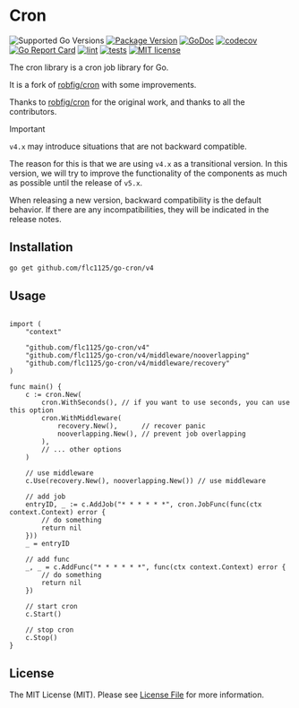 # Cron

![Supported Go Versions](https://img.shields.io/badge/Go-%3E%3D1.18-blue)
[![Package Version](https://badgen.net/github/release/flc1125/go-cron/stable)](https://github.com/flc1125/go-cron/releases)
[![GoDoc](https://pkg.go.dev/badge/github.com/flc1125/go-cron/v4)](https://pkg.go.dev/github.com/flc1125/go-cron/v4)
[![codecov](https://codecov.io/gh/flc1125/go-cron/graph/badge.svg?token=mXNvrv22JH)](https://codecov.io/gh/flc1125/go-cron)
[![Go Report Card](https://goreportcard.com/badge/github.com/flc1125/go-cron)](https://goreportcard.com/report/github.com/flc1125/go-cron)
[![lint](https://github.com/flc1125/go-cron/actions/workflows/lint.yml/badge.svg)](https://github.com/flc1125/go-cron/actions/workflows/lint.yml)
[![tests](https://github.com/flc1125/go-cron/actions/workflows/test.yml/badge.svg)](https://github.com/flc1125/go-cron/actions/workflows/test.yml)
[![MIT license](https://img.shields.io/badge/license-MIT-brightgreen.svg)](https://opensource.org/licenses/MIT)

The cron library is a cron job library for Go. 

It is a fork of [robfig/cron](https://github.com/robfig/cron) with some improvements.

Thanks to [robfig/cron](https://github.com/robfig/cron) for the original work, and thanks to all the contributors.

> [!IMPORTANT]  
> `v4.x` may introduce situations that are not backward compatible.
>
> The reason for this is that we are using `v4.x` as a transitional version. In this version, we will try to improve the functionality of the components as much as possible until the release of `v5.x`.
>
> When releasing a new version, backward compatibility is the default behavior. If there are any incompatibilities, they will be indicated in the release notes.

## Installation

```bash
go get github.com/flc1125/go-cron/v4
```

## Usage

```gopackage main

import (
	"context"

	"github.com/flc1125/go-cron/v4"
	"github.com/flc1125/go-cron/v4/middleware/nooverlapping"
	"github.com/flc1125/go-cron/v4/middleware/recovery"
)

func main() {
	c := cron.New(
		cron.WithSeconds(), // if you want to use seconds, you can use this option
		cron.WithMiddleware(
			recovery.New(),      // recover panic
			nooverlapping.New(), // prevent job overlapping
		),
		// ... other options
	)

	// use middleware
	c.Use(recovery.New(), nooverlapping.New()) // use middleware

	// add job
	entryID, _ := c.AddJob("* * * * * *", cron.JobFunc(func(ctx context.Context) error {
		// do something
		return nil
	}))
	_ = entryID

	// add func
	_, _ = c.AddFunc("* * * * * *", func(ctx context.Context) error {
		// do something
		return nil
	})

	// start cron
	c.Start()

	// stop cron
	c.Stop()
}
```

## License

The MIT License (MIT). Please see [License File](LICENSE) for more information.
